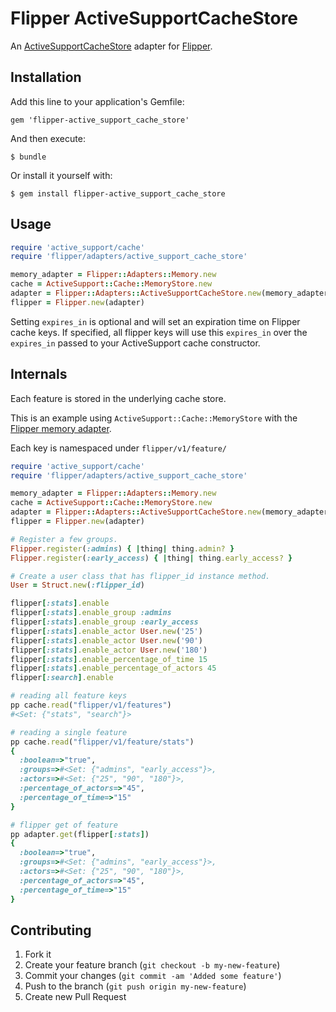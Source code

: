 # Flipper ActiveSupportCacheStore

An [ActiveSupportCacheStore](http://api.rubyonrails.org/classes/ActiveSupport/Cache/Store.html) adapter for [Flipper](https://github.com/jnunemaker/flipper).

## Installation

Add this line to your application's Gemfile:

    gem 'flipper-active_support_cache_store'

And then execute:

    $ bundle

Or install it yourself with:

    $ gem install flipper-active_support_cache_store

## Usage

```ruby
require 'active_support/cache'
require 'flipper/adapters/active_support_cache_store'

memory_adapter = Flipper::Adapters::Memory.new
cache = ActiveSupport::Cache::MemoryStore.new
adapter = Flipper::Adapters::ActiveSupportCacheStore.new(memory_adapter, cache, expires_in: 5.minutes)
flipper = Flipper.new(adapter)
```
Setting `expires_in` is optional and will set an expiration time on Flipper cache keys.  If specified, all flipper keys will use this `expires_in` over the `expires_in` passed to your ActiveSupport cache constructor.

## Internals

Each feature is stored in the underlying cache store.

This is an example using `ActiveSupport::Cache::MemoryStore` with the [Flipper memory adapter](https://github.com/jnunemaker/flipper/blob/master/lib/flipper/adapters/memory.rb).

Each key is namespaced under `flipper/v1/feature/`

```ruby
require 'active_support/cache'
require 'flipper/adapters/active_support_cache_store'

memory_adapter = Flipper::Adapters::Memory.new
cache = ActiveSupport::Cache::MemoryStore.new
adapter = Flipper::Adapters::ActiveSupportCacheStore.new(memory_adapter, cache)
flipper = Flipper.new(adapter)

# Register a few groups.
Flipper.register(:admins) { |thing| thing.admin? }
Flipper.register(:early_access) { |thing| thing.early_access? }

# Create a user class that has flipper_id instance method.
User = Struct.new(:flipper_id)

flipper[:stats].enable
flipper[:stats].enable_group :admins
flipper[:stats].enable_group :early_access
flipper[:stats].enable_actor User.new('25')
flipper[:stats].enable_actor User.new('90')
flipper[:stats].enable_actor User.new('180')
flipper[:stats].enable_percentage_of_time 15
flipper[:stats].enable_percentage_of_actors 45
flipper[:search].enable

# reading all feature keys
pp cache.read("flipper/v1/features")
#<Set: {"stats", "search"}>

# reading a single feature
pp cache.read("flipper/v1/feature/stats")
{
  :boolean=>"true",
  :groups=>#<Set: {"admins", "early_access"}>,
  :actors=>#<Set: {"25", "90", "180"}>,
  :percentage_of_actors=>"45",
  :percentage_of_time=>"15"
}

# flipper get of feature
pp adapter.get(flipper[:stats])
{
  :boolean=>"true",
  :groups=>#<Set: {"admins", "early_access"}>,
  :actors=>#<Set: {"25", "90", "180"}>,
  :percentage_of_actors=>"45",
  :percentage_of_time=>"15"
}
```

## Contributing

1. Fork it
2. Create your feature branch (`git checkout -b my-new-feature`)
3. Commit your changes (`git commit -am 'Added some feature'`)
4. Push to the branch (`git push origin my-new-feature`)
5. Create new Pull Request
